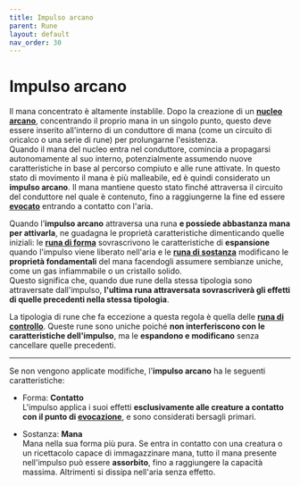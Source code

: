 ```yaml
---
title: Impulso arcano
parent: Rune
layout: default
nav_order: 30
---
```


# Impulso arcano

Il mana concentrato è altamente instablile. Dopo la creazione di un [**nucleo arcano**][nucleo], concentrando il proprio mana in un singolo punto, questo deve essere inserito all'interno di un conduttore di mana (come un circuito di oricalco o una serie di rune) per prolungarne l'esistenza.  
Quando il mana del nucleo entra nel conduttore, comincia a propagarsi autonomamente al suo interno, potenzialmente assumendo nuove caratteristiche in base al percorso compiuto e alle rune attivate. In questo stato di movimento il mana è più malleabile, ed è quindi considerato un **impulso arcano**. Il mana mantiene questo stato finché attraversa il circuito del conduttore nel quale è contenuto, fino a raggiungerne la fine ed essere [**evocato**](./evocation) entrando a contatto con l'aria.

Quando l'**impulso arcano** attraversa una runa **e possiede abbastanza mana per attivarla**, ne guadagna le proprietà caratteristiche dimenticando quelle iniziali: le [**runa di forma**](./shape/) sovrascrivono le caratteristiche di **espansione** quando l'impulso viene liberato nell'aria e le [**runa di sostanza**](./substance/) modificano le **proprietà fondamentali** del mana facendogli assumere sembianze uniche, come un gas infiammabile o un cristallo solido.  
Questo significa che, quando due rune della stessa tipologia sono attraversate dall'impulso, **l'ultima runa attraversata sovrascriverà gli effetti di quelle precedenti nella stessa tipologia**.

La tipologia di rune che fa eccezione a questa regola è quella delle [**runa di controllo**](./control/). Queste rune sono uniche poiché **non interferiscono con le caratteristiche dell'impulso**, ma le **espandono e modificano** senza cancellare quelle precedenti.

---

Se non vengono applicate modifiche, l'**impulso arcano** ha le seguenti caratteristiche:

* Forma: **Contatto**<br>   L'impulso applica i suoi effetti **esclusivamente alle creature a contatto con il punto di [evocazione](./evocation)**, e sono considerati bersagli primari.

* Sostanza: **Mana**<br>    Mana nella sua forma più pura. Se entra in contatto con una creatura o un ricettacolo capace di immagazzinare mana, tutto il mana presente nell'impulso può essere **assorbito**, fino a raggiungere la capacità massima. Altrimenti si dissipa nell'aria senza effetto.

[nucleo]: ./arcane-core
